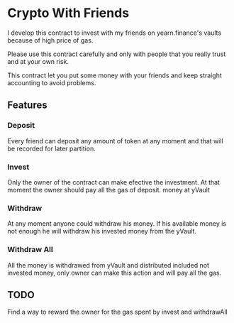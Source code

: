 # Crypto With Friends

I develop this contract to invest with my friends on yearn.finance's vaults because of high price of gas.

Please use this contract carefully and only with people that you really trust and at your own risk.

This contract let you put some money with your friends and keep straight accounting to avoid problems.

## Features

### Deposit

Every friend can deposit any amount of token at any moment and that will be recorded for later partition.

### Invest

Only the owner of the contract can make efective the investment. At that moment the owner should pay all the gas of deposit.
money at yVault

### Withdraw

At any moment anyone could withdraw his money. If his available money is not enough he will withdraw his invested money from the yVault.

### Withdraw All

All the money is withdrawed from yVault and distributed included not invested money, only owner can make this action and will pay all the gas.

## TODO

Find a way to reward the owner for the gas spent by invest and withdrawAll


